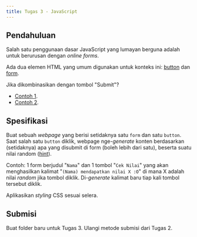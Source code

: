 ```yaml
---
title: Tugas 3 - JavaScript
---
```


## Pendahuluan 
Salah satu penggunaan dasar JavaScript yang lumayan berguna adalah untuk berurusan dengan *online forms*.

Ada dua elemen HTML yang umum digunakan untuk konteks ini: [button](https://developer.mozilla.org/en-US/docs/Web/HTML/Element/button) dan [form](https://developer.mozilla.org/en-US/docs/Web/HTML/Element/form).

Jika dikombinasikan dengan tombol "Submit"?
* [Contoh 1](https://developer.mozilla.org/en-US/docs/Web/API/HTMLFormElement/submit_event).
* [Contoh 2](https://developer.mozilla.org/en-US/docs/Web/API/HTMLFormElement/submit_event).

## Spesifikasi
Buat sebuah *webpage* yang berisi setidaknya satu `form` dan satu `button`. Saat salah satu `button` diklik, webpage nge-*generate* konten berdasarkan (setidaknya) apa yang disubmit di form (boleh lebih dari satu), beserta suatu nilai random ([hint](https://developer.mozilla.org/en-US/docs/Web/JavaScript/Reference/Global_Objects/Math/random)).

Contoh: 1 form berjudul "`Nama`" dan 1 tombol "`Cek Nilai`" yang akan menghasilkan kalimat "`(Nama) mendapatkan nilai X :O`" di mana X adalah nilai *random* jika tombol diklik. Di-*generate* kalimat baru tiap kali tombol tersebut diklik.

Aplikasikan *styling* CSS sesuai selera.

## Submisi
Buat folder baru untuk Tugas 3. Ulangi metode submisi dari Tugas 2.
